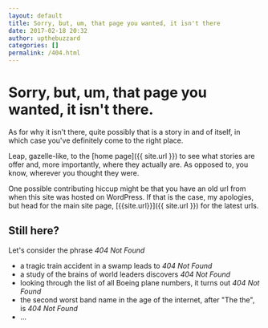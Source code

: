 ```yaml
---
layout: default
title: Sorry, but, um, that page you wanted, it isn't there
date: 2017-02-18 20:32
author: upthebuzzard
categories: []
permalink: /404.html
---
```

# Sorry, but, um, that page you wanted, it isn't there.

As for why it isn't there, quite possibly that is a story in and of itself, in which case you've definitely come to the right place.

Leap, gazelle-like, to the [home page]({{ site.url }}) to see what stories are offer and, more importantly, where they actually are. As opposed to, you know, wherever you thought they were.

One possible contributing hiccup might be that you have an old url from when this site was hosted on WordPress. If that is the case, my apologies, but head for the main site page, [{{site.url}}]({{ site.url }}) for the latest urls.

## Still here?

Let's consider the phrase *404 Not Found*

* a tragic train accident in a swamp leads to _404 Not Found_
* a study of the brains of world leaders discovers _404 Not Found_
* looking through the list of all Boeing plane numbers, it turns out _404 Not Found_
* the second worst band name in the age of the internet, after "The the", is _404 Not Found_
* ...
